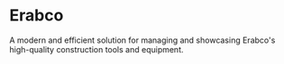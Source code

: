 # Erabco
A modern and efficient solution for managing and showcasing Erabco's high-quality construction tools and equipment.
